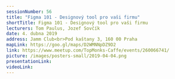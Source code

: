 ```yaml
---
sessionNumber: 56
title: "Figma 101 - Designový tool pro vaši firmu"
shortTitle: Figma 101 - Designový tool pro vaši firmu
lecturers: Tom Paulus, Jozef Sovčík
date: 4. dubna 2019
address: Jamm Club<br>Pod kaštany 3, 160 00 Praha
mapLink: https://goo.gl/maps/D2WMNNpDZ9D2
link: https://www.meetup.com/TopMonks-Caffe/events/260066741/
picture: /images/posters-small/2019-04-04.png
presentationLink:
videoLink:
---
```

